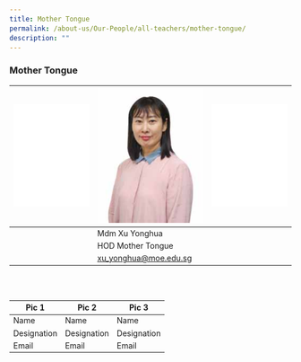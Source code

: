 ```yaml
---
title: Mother Tongue
permalink: /about-us/Our-People/all-teachers/mother-tongue/
description: ""
---
```

### Mother Tongue

| ![Blank](/images/About%20Us/Our%20People/Transparent_200.gif)| ![Yonghua](/images/About%20Us/Our%20People/MDM%20XU%20YONGHUA-200px.jpeg) |![Blank](/images/About%20Us/Our%20People/Transparent_200.gif) |
| -------- | -------- | -------- |
|        |  Mdm Xu Yonghua        |      |
|        |  HOD Mother Tongue   |      |
|        |  xu_yonghua@moe.edu.sg     |      |

<br><br>


| Pic 1 | Pic 2 | Pic 3 |
| -------- | -------- | -------- |
| Name | Name |Name |
| Designation | Designation |Designation |
| Email | Email |Email |


